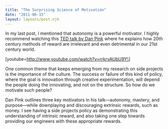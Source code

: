 ```yaml
---
title: "The Surprising Science of Motivation"
date: "2011-06-15"
layout: layouts/post.njk
---
```


In my last post, I mentioned that autonomy is a powerful motivator. I highly recommend watching this [TED talk by Dan Pink](http://www.ted.com/talks/dan_pink_on_motivation.html) where he explains how 20th century methods of reward are irrelevant and even detrimental in our 21st century world.

\[youtube=http://www.youtube.com/watch?v=rrkrvAUbU9Y\]

One common theme that keeps emerging from my research on side projects is the importance of the culture. The success or failure of this kind of policy, where the goal is innovation through creative experimentation, will depend the people doing the innovating, and not on the structure. So how do we motivate such people?

Dan Pink outlines three key motivators in his talk—autonomy, mastery, and purpose—while downplaying and discouraging extrinsic rewards, such as money. I see having a side projects policy as demonstrating this understanding of intrinsic reward, and also taking one step towards providing our engineers with these appropriate rewards.

